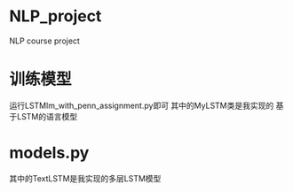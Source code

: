 # NLP_project
NLP course project


# 训练模型
运行LSTMlm_with_penn_assignment.py即可
其中的MyLSTM类是我实现的 基于LSTM的语言模型

# models.py 
其中的TextLSTM是我实现的多层LSTM模型 

